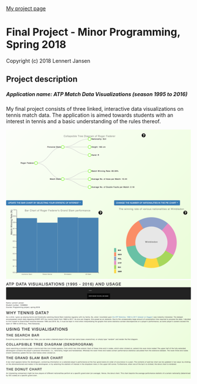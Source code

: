 [My project page](https://lennertjansen.github.io/dataproject/)

# Final Project - Minor Programming, Spring 2018

Copyright (c) 2018 Lennert Jansen

## Project description

##### Application name: ATP Match Data Visualizations (season 1995 to 2016)

My final project consists of three linked, interactive data visualizations on tennis match data. The application is aimed towards students with an interest in tennis and a basic understanding of the rules thereof.



<img src="doc/screenshot.png" width="750px"/>
<img src="doc/screenshot1.png" width="750px"/>
